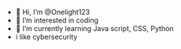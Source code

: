- 👋 Hi, I’m @Onelight123
- 👀 I’m interested in coding
- 🌱 I’m currently learning Java script, CSS, Python
- i like cybersecurity
<!---
Onelight123/Onelight123 is a ✨ special ✨ repository because its `README.md` (this file) appears on your GitHub profile.
You can click the Preview link to take a look at your changes.
--->
